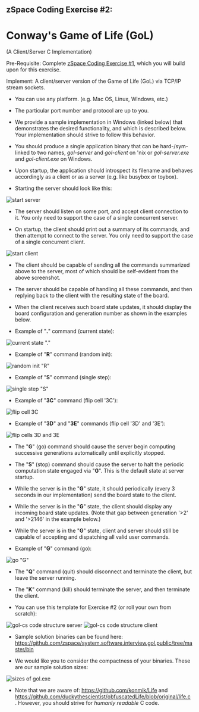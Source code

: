 ## zSpace Coding Exercise #2:

# Conway's Game of Life (GoL) 
(A Client/Server C Implementation)

Pre-Requisite: Complete [zSpace Coding Exercise #1](https://github.com/leo-zspace/cgol.public/blob/master/README.md), which you will build upon for this exercise.

Implement: A client/server version of the Game of Life (GoL) via TCP/IP stream sockets.

* You can use any platform. (e.g. Mac OS, Linux, Windows, etc.)

* The particular port number and protocol are up to you.

* We provide a sample implementation in Windows (linked below) that demonstrates the desired functionality, and which is described below.  Your implementation should strive to follow this behavior.

* You should produce a single application binary that can be hard-/sym-linked to two names, *gol-server* and *gol-client* on 'nix or *gol-server.exe* and *gol-client.exe* on Windows.

* Upon startup, the application should introspect its filename and behaves accordingly as a client or as a server (e.g. like busybox or toybox).

* Starting the server should look like this:

![start server](https://raw.githubusercontent.com/zspace/system.software.interview.gol.public/master/cs/*gol-server.png)

* The server should listen on some port, and accept client connection to it.  You only need to support the case of a single concurrent server.

* On startup, the client should print out a summary of its commands, and then attempt to connect to the server.  You only need to support the case of a single concurrent client.

![start client](https://raw.githubusercontent.com/zspace/system.software.interview.gol.public/master/cs/2.gol-client.png)

* The client should be capable of sending all the commands summarized above to the server, most of which should be self-evident from the above screenshot.  

* The server should be capable of handling all these commands, and then replying back to the client with the resulting state of the board.  

* When the client receives such board state updates, it should display the board configuration and generation number as shown in the examples below. 
   
* Example of "**.**" command (current state):

![current state "."](https://raw.githubusercontent.com/zspace/system.software.interview.gol.public/master/cs/3.gol-client-send-request-dot-command.png)

* Example of "**R**" command (random init):

![random init "R"](https://raw.githubusercontent.com/zspace/system.software.interview.gol.public/master/cs/4.gol-client-send-random-init-R-command.png)

* Example of "**S**" command (single step):

![single step "S"](https://raw.githubusercontent.com/zspace/system.software.interview.gol.public/master/cs/5.gol-client-send-step-S-command.png)

* Example of "**3C**" command (flip cell '3C'):

![flip cell 3C](https://raw.githubusercontent.com/zspace/system.software.interview.gol.public/master/cs/6.gol-client-send-flip-3C-command.png)

* Example of "**3D**" and "**3E**" commands (flip cell '3D' and '3E'):

![flip cells 3D and 3E](https://raw.githubusercontent.com/zspace/system.software.interview.gol.public/master/cs/7.gol-client-send-flip-3D-3E-commands.png)

* The "**G**" (go) command should cause the server begin computing successive generations automatically until explicitly stopped.

* The "**S**" (stop) command should cause the server to halt the periodic computation state engaged via "**G**".  This is the default state at server startup.

* While the server is in the "**G**" state, it should periodically (every 3 seconds in our implementation) send the board state to the client. 

* While the server is in the "**G**" state, the client should display any incoming board state updates. (Note that gap between generation '>2' and '>2146' in the example below.)

* While the server is in the "**G**" state, client and server should still be capable of accepting and dispatching all valid user commands.

* Example of "**G**" command (go):

![go "G"](https://raw.githubusercontent.com/zspace/system.software.interview.gol.public/master/cs/8.gol-client-send-go-G-command.png)

* The "**Q**" command (quit) should disconnect and terminate the client, but leave the server running.

* The "**K**" command (kill) should terminate the server, and then terminate the client.

* You can use this template for Exercise #2 (or roll your own from scratch):

![gol-cs code structure server](https://raw.githubusercontent.com/zspace/system.software.interview.gol.public/master/cs/gol-server.png)
![gol-cs code structure client](https://raw.githubusercontent.com/zspace/system.software.interview.gol.public/master/cs/gol-client.png)

* Sample solution binaries can be found here:
https://github.com/zspace/system.software.interview.gol.public/tree/master/bin

* We would like you to consider the compactness of your binaries. These are our sample solution sizes:

![sizes of gol.exe](https://raw.githubusercontent.com/zspace/system.software.interview.gol.public/master/gol.exe.size.png)

* Note that we are aware of: https://github.com/konmik/Life and https://github.com/duckythescientist/obfuscatedLife/blob/original/life.c . However, you should strive for *humanly* *readable* C code.
